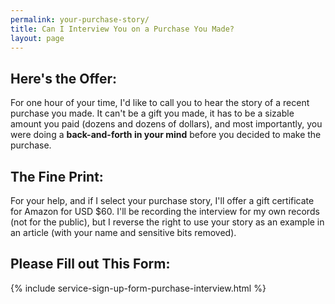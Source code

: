 ```yaml
---
permalink: your-purchase-story/
title: Can I Interview You on a Purchase You Made?
layout: page
---
```


## Here's the Offer:

For one hour of your time, I'd like to call you to hear the story of a recent purchase you made. It can't be a gift you made, it has to be a sizable amount you paid (dozens and dozens of dollars), and most importantly, you were doing a **back-and-forth in your mind** before you decided to make the purchase.

## The Fine Print:

For your help, and if I select your purchase story, I'll offer a gift certificate for Amazon for USD $60. I'll be recording the interview for my own records (not for the public), but I reverse the right to use your story as an example in an article (with your name and sensitive bits removed).

## Please Fill out This Form:

{% include service-sign-up-form-purchase-interview.html %}
